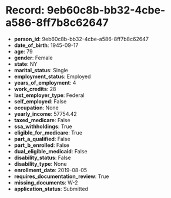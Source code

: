 # Record: 9eb60c8b-bb32-4cbe-a586-8ff7b8c62647

- **person_id**: 9eb60c8b-bb32-4cbe-a586-8ff7b8c62647
- **date_of_birth**: 1945-09-17
- **age**: 79
- **gender**: Female
- **state**: NY
- **marital_status**: Single
- **employment_status**: Employed
- **years_of_employment**: 4
- **work_credits**: 28
- **last_employer_type**: Federal
- **self_employed**: False
- **occupation**: None
- **yearly_income**: 57754.42
- **taxed_medicare**: False
- **ssa_withholdings**: True
- **eligible_for_medicare**: True
- **part_a_qualified**: False
- **part_b_enrolled**: False
- **dual_eligible_medicaid**: False
- **disability_status**: False
- **disability_type**: None
- **enrollment_date**: 2019-08-05
- **requires_documentation_review**: True
- **missing_documents**: W-2
- **application_status**: Submitted
